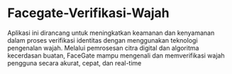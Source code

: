 # Facegate-Verifikasi-Wajah
Aplikasi ini dirancang untuk meningkatkan keamanan dan kenyamanan dalam proses verifikasi identitas dengan menggunakan teknologi pengenalan wajah. Melalui pemrosesan citra digital dan algoritma kecerdasan buatan, FaceGate mampu mengenali dan memverifikasi wajah pengguna secara akurat, cepat, dan real-time
